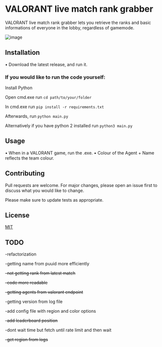 # VALORANT live match rank grabber

VALORANT live match rank grabber lets you retrieve the ranks and basic informations of everyone in the lobby, regardless of gamemode.


![image](https://user-images.githubusercontent.com/74879467/127770329-9f14086d-cbf9-458f-b656-21b50409882b.png)

## Installation
 • Download the latest release, and run it.

### **If you would like to run the code yourself:**

Install Python

Open cmd.exe run `cd path/to/your/folder` 

In cmd.exe run `pip install -r requirements.txt`

Afterwards, run `python main.py`

Alternatively if you have python 2 installed run `python3 main.py`


## Usage
 • When in a VALORANT game, run the .exe.
 • Colour of the Agent + Name reflects the team colour.


## Contributing
Pull requests are welcome. For major changes, please open an issue first to discuss what you would like to change.

Please make sure to update tests as appropriate.

## License
[MIT](https://choosealicense.com/licenses/mit/)

## TODO
-refactorization

-getting name from puuid more efficiently 

~~-not getting rank from latest match~~

~~-code more readable~~

~~-getting agents from valorant endpoint~~

-getting version from log file

-add config file with region and color options

~~-add leaderboard position~~

-dont wait time but fetch until rate limit and then wait

~~-get region from logs~~
